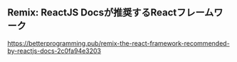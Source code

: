 
## Remix: ReactJS Docsが推奨するReactフレームワーク

https://betterprogramming.pub/remix-the-react-framework-recommended-by-reactjs-docs-2c0fa94e3203